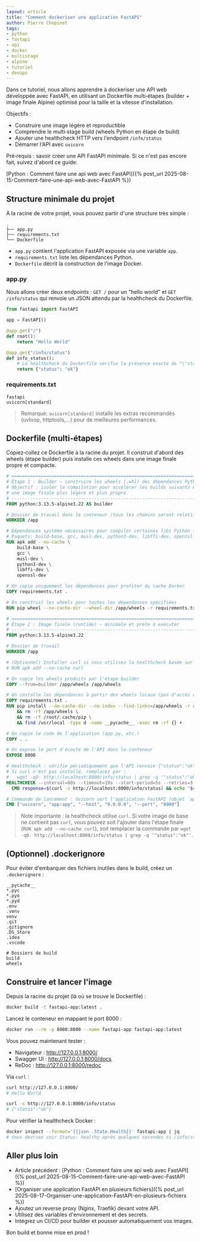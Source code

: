 ```yaml
---
layout: article
title: "Comment dockeriser une application FastAPI"
author: Pierre Chopinet
tags:
- python
- fastapi
- api
- docker
- multistage
- alpine
- tutoriel
- devops
---
```


Dans ce tutoriel, nous allons apprendre à dockeriser une API web développée avec FastAPI, en utilisant un Dockerfile multi‑étapes (builder + image finale Alpine) optimisé pour la taille et la vitesse d'installation.

<!--more-->

Objectifs :

- Construire une image légère et reproductible
- Comprendre le multi‑stage build (wheels Python en étape de build)
- Ajouter une healthcheck HTTP vers l'endpoint `/info/status`
- Démarrer l'API avec `uvicorn`

Pré‑requis : savoir créer une API FastAPI minimale. Si ce n'est pas encore fait, suivez d'abord ce guide:

[Python : Comment faire une api web avec FastAPI]({% post_url 2025-08-15-Comment-faire-une-api-web-avec-FastAPI %})

## Structure minimale du projet

À la racine de votre projet, vous pouvez partir d'une structure très simple :

```
.
├── app.py
├── requirements.txt
└── Dockerfile
```

- `app.py` contient l'application FastAPI exposée via une variable `app`.
- `requirements.txt` liste les dépendances Python.
- `Dockerfile` décrit la construction de l'image Docker.

### app.py

Nous allons créer deux endpoints : `GET /` pour un "hello world" et `GET /info/status` qui renvoie un JSON attendu par la healthcheck du Dockerfile.

```python
from fastapi import FastAPI

app = FastAPI()

@app.get("/")
def root():
    return "Hello World"

@app.get("/info/status")
def info_status():
    # La healthcheck du Dockerfile vérifie la présence exacte de "\"status\":\"ok\""
    return {"status": "ok"}
```

### requirements.txt

```
fastapi
uvicorn[standard]
```

> Remarque: `uvicorn[standard]` installe les extras recommandés (uvloop, httptools,…) pour de meilleures performances.

## Dockerfile (multi‑étapes)

Copiez‑collez ce Dockerfile à la racine du projet. Il construit d'abord des wheels (étape builder) puis installe ces wheels dans une image finale propre et compacte.

```dockerfile
# ============================================================================
# Étape 1 : Builder — construire les wheels (.whl) des dépendances Python
# Objectif : isoler la compilation pour accélérer les builds suivants et obtenir
# une image finale plus légère et plus propre.
# ----------------------------------------------------------------------------
FROM python:3.13.5-alpine3.22 AS builder

# Dossier de travail dans le conteneur (tous les chemins seront relatifs à /app)
WORKDIR /app

# Dépendances système nécessaires pour compiler certaines libs Python (c-extensions)
# Paquets: build-base, gcc, musl-dev, python3-dev, libffi-dev, openssl-dev
RUN apk add --no-cache \
    build-base \
    gcc \
    musl-dev \
    python3-dev \
    libffi-dev \
    openssl-dev

# On copie uniquement les dépendances pour profiter du cache Docker
COPY requirements.txt .

# On construit les wheels pour toutes les dépendances spécifiées
RUN pip wheel --no-cache-dir --wheel-dir /app/wheels -r requirements.txt

# ============================================================================
# Étape 2 : Image finale (runtime) — minimale et prête à exécuter
# ----------------------------------------------------------------------------
FROM python:3.13.5-alpine3.22

# Dossier de travail
WORKDIR /app

# (Optionnel) Installer curl si vous utilisez la healthcheck basée sur curl
# RUN apk add --no-cache curl

# On copie les wheels produits par l'étape builder
COPY --from=builder /app/wheels /app/wheels

# On installe les dépendances à partir des wheels locaux (pas d'accès réseau)
COPY requirements.txt .
RUN pip install --no-cache-dir --no-index --find-links=/app/wheels -r requirements.txt \
    && rm -rf /app/wheels \
    && rm -rf /root/.cache/pip \
    && find /usr/local -type d -name __pycache__ -exec rm -rf {} +

# On copie le code de l'application (app.py, etc.)
COPY . .

# On expose le port d'écoute de l'API dans le conteneur
EXPOSE 8000

# Healthcheck : vérifie périodiquement que l'API renvoie {"status":"ok"}
# Si curl n'est pas installé, remplacez par :
#   wget -qO- http://localhost:8000/info/status | grep -q '"status":"ok"'
HEALTHCHECK --interval=60s --timeout=10s --start-period=5s --retries=3 \
  CMD response=$(curl -s http://localhost:8000/info/status) && echo "$response" | grep -q '"status":"ok"' || exit 1

# Commande de lancement : Uvicorn sert l'application FastAPI (objet `app`)
CMD ["uvicorn", "app:app", "--host", "0.0.0.0", "--port", "8000"]
```

> Note importante : la healthcheck utilise `curl`. Si votre image de base ne contient pas `curl`, vous pouvez soit l'ajouter dans l'étape finale (`RUN apk add --no-cache curl`), soit remplacer la commande par `wget -qO- http://localhost:8000/info/status | grep -q '"status":"ok"'`.

## (Optionnel) .dockerignore

Pour éviter d'embarquer des fichiers inutiles dans le build, créez un `.dockerignore` :

```
__pycache__
*.pyc
*.pyo
*.pyd
.env
.venv
venv
.git
.gitignore
.DS_Store
.idea
.vscode

# Dossiers de build
build
wheels
```

## Construire et lancer l'image

Depuis la racine du projet (là où se trouve le Dockerfile) :

```bash
docker build -t fastapi-app:latest .
```

Lancez le conteneur en mappant le port 8000 :

```bash
docker run --rm -p 8000:8000 --name fastapi-app fastapi-app:latest
```

Vous pouvez maintenant tester :

- Navigateur : http://127.0.0.1:8000/
- Swagger UI : http://127.0.0.1:8000/docs
- ReDoc : http://127.0.0.1:8000/redoc

Via `curl` :

```bash
curl http://127.0.0.1:8000/
# Hello World

curl -s http://127.0.0.1:8000/info/status
# {"status":"ok"}
```

Pour vérifier la healthcheck Docker :

```bash
docker inspect --format='{{json .State.Health}}' fastapi-app | jq
# Vous devriez voir Status: healthy après quelques secondes si /info/status renvoie {"status":"ok"}
```

## Aller plus loin

- Article précédent : [Python : Comment faire une api web avec FastAPI]({% post_url 2025-08-15-Comment-faire-une-api-web-avec-FastAPI %})
- [Organiser une application FastAPI en plusieurs fichiers]({% post_url 2025-08-17-Organiser-une-application-FastAPI-en-plusieurs-fichiers %})
- Ajoutez un reverse proxy (Nginx, Traefik) devant votre API.
- Utilisez des variables d'environnement et des secrets.
- Intégrez un CI/CD pour builder et pousser automatiquement vos images.

Bon build et bonne mise en prod !
